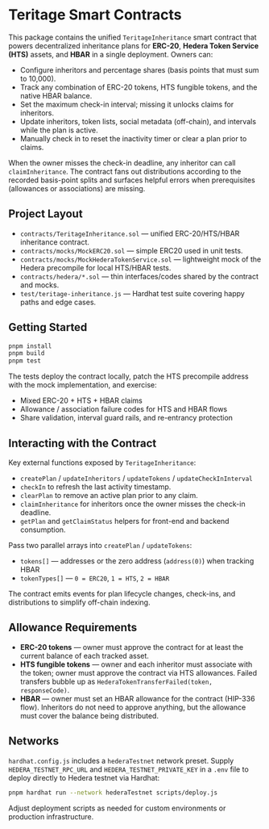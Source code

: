 # Teritage Smart Contracts

This package contains the unified `TeritageInheritance` smart contract that powers decentralized inheritance plans for **ERC-20**, **Hedera Token Service (HTS)** assets, and **HBAR** in a single deployment. Owners can:

- Configure inheritors and percentage shares (basis points that must sum to 10,000).
- Track any combination of ERC-20 tokens, HTS fungible tokens, and the native HBAR balance.
- Set the maximum check-in interval; missing it unlocks claims for inheritors.
- Update inheritors, token lists, social metadata (off-chain), and intervals while the plan is active.
- Manually check in to reset the inactivity timer or clear a plan prior to claims.

When the owner misses the check-in deadline, any inheritor can call `claimInheritance`. The contract fans out distributions according to the recorded basis-point splits and surfaces helpful errors when prerequisites (allowances or associations) are missing.

## Project Layout

- `contracts/TeritageInheritance.sol` — unified ERC-20/HTS/HBAR inheritance contract.
- `contracts/mocks/MockERC20.sol` — simple ERC20 used in unit tests.
- `contracts/mocks/MockHederaTokenService.sol` — lightweight mock of the Hedera precompile for local HTS/HBAR tests.
- `contracts/hedera/*.sol` — thin interfaces/codes shared by the contract and mocks.
- `test/teritage-inheritance.js` — Hardhat test suite covering happy paths and edge cases.

## Getting Started

```bash
pnpm install
pnpm build
pnpm test
```

The tests deploy the contract locally, patch the HTS precompile address with the mock implementation, and exercise:

- Mixed ERC-20 + HTS + HBAR claims
- Allowance / association failure codes for HTS and HBAR flows
- Share validation, interval guard rails, and re-entrancy protection

## Interacting with the Contract

Key external functions exposed by `TeritageInheritance`:

- `createPlan` / `updateInheritors` / `updateTokens` / `updateCheckInInterval`
- `checkIn` to refresh the last activity timestamp.
- `clearPlan` to remove an active plan prior to any claim.
- `claimInheritance` for inheritors once the owner misses the check-in deadline.
- `getPlan` and `getClaimStatus` helpers for front-end and backend consumption.

Pass two parallel arrays into `createPlan` / `updateTokens`:

- `tokens[]` — addresses or the zero address (`address(0)`) when tracking HBAR
- `tokenTypes[]` — `0 = ERC20`, `1 = HTS`, `2 = HBAR`

The contract emits events for plan lifecycle changes, check-ins, and distributions to simplify off-chain indexing.

## Allowance Requirements

- **ERC-20 tokens** — owner must approve the contract for at least the current balance of each tracked asset.
- **HTS fungible tokens** — owner and each inheritor must associate with the token; owner must approve the contract via HTS allowances. Failed transfers bubble up as `HederaTokenTransferFailed(token, responseCode)`.
- **HBAR** — owner must set an HBAR allowance for the contract (HIP-336 flow). Inheritors do not need to approve anything, but the allowance must cover the balance being distributed.

## Networks

`hardhat.config.js` includes a `hederaTestnet` network preset. Supply `HEDERA_TESTNET_RPC_URL` and `HEDERA_TESTNET_PRIVATE_KEY` in a `.env` file to deploy directly to Hedera testnet via Hardhat:

```bash
pnpm hardhat run --network hederaTestnet scripts/deploy.js
```

Adjust deployment scripts as needed for custom environments or production infrastructure.
